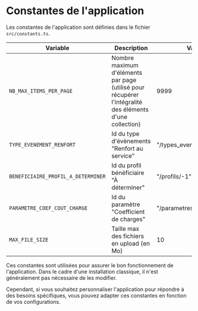 # Constantes de l'application

Les constantes de l'application sont définies dans le fichier `src/constants.ts`.

| **Variable**                       | **Description**                                                                                         | **Valeur par défaut**             | **Obligatoire** |
|------------------------------------|---------------------------------------------------------------------------------------------------------|-----------------------------------|-----------------|
| `NB_MAX_ITEMS_PER_PAGE`            | Nombre maximum d'éléments par page (utilisé pour récupérer l'intégralité des éléments d'une collection) | 9999                              | Oui             |
| `TYPE_EVENEMENT_RENFORT`           | Id du type d'évènements "Renfort au service"                                                            | "/types_evenements/-1"            | Oui             |
| `BENEFICIAIRE_PROFIL_A_DETERMINER` | Id du profil bénéficiaire "À déterminer"                                                                | "/profils/-1"                     | Oui             |
| `PARAMETRE_COEF_COUT_CHARGE`       | Id du paramètre "Coefficient de charges"                                                                | "/parametres/COEFFICIENT_CHARGES" | Oui             |
| `MAX_FILE_SIZE`                    | Taille max des fichiers en upload (en Mo)                                                               | 10                                | Oui             |

Ces constantes sont utilisées pour assurer le bon fonctionnement de l'application. Dans le cadre d'une installation
classique, il n'est généralement pas nécessaire de les modifier.

Cependant, si vous souhaitez personnaliser l'application pour répondre à des besoins spécifiques, vous pouvez adapter
ces constantes en fonction de vos configurations.